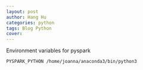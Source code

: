 ```yaml
---
layout: post
author: Hang Hu
categories: python
tags: Blog Python 
cover: 
---
```

Environment variables for pyspark

```
PYSPARK_PYTHON /home/joanna/anaconda3/bin/python3
```
